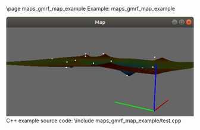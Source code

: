 \page maps_gmrf_map_example Example: maps_gmrf_map_example

![maps_gmrf_map_example screenshot](doc/source/images/maps_gmrf_map_example_screenshot.png)
C++ example source code:
\include maps_gmrf_map_example/test.cpp
